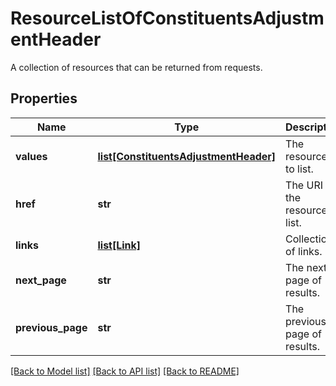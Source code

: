 # ResourceListOfConstituentsAdjustmentHeader

A collection of resources that can be returned from requests.

## Properties
Name | Type | Description | Notes
------------ | ------------- | ------------- | -------------
**values** | [**list[ConstituentsAdjustmentHeader]**](ConstituentsAdjustmentHeader.md) | The resources to list. | 
**href** | **str** | The URI of the resource list. | [optional] 
**links** | [**list[Link]**](Link.md) | Collection of links. | [optional] 
**next_page** | **str** | The next page of results. | [optional] 
**previous_page** | **str** | The previous page of results. | [optional] 

[[Back to Model list]](../README.md#documentation-for-models) [[Back to API list]](../README.md#documentation-for-api-endpoints) [[Back to README]](../README.md)


